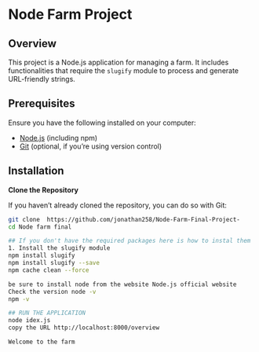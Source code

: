 # Node Farm Project

## Overview

This project is a Node.js application for managing a farm. It includes functionalities that require the `slugify` module to process and generate URL-friendly strings.

## Prerequisites

Ensure you have the following installed on your computer:

- [Node.js](https://nodejs.org/) (including npm)
- [Git](https://git-scm.com/) (optional, if you’re using version control)

## Installation 

 **Clone the Repository**

   If you haven’t already cloned the repository, you can do so with Git:

   ```bash
   git clone  https://github.com/jonathan258/Node-Farm-Final-Project-
   cd Node farm final 

## If you don't have the required packages here is how to instal them 
1. Install the slugify module
npm install slugify
npm install slugify --save
npm cache clean --force

be sure to install node from the website Node.js official website 
Check the version node -v
npm -v

## RUN THE APPLICATION 
node idex.js 
copy the URL http://localhost:8000/overview

Welcome to the farm 
